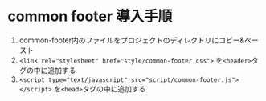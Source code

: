 # common footer 導入手順

1. common-footer内のファイルをプロジェクトのディレクトリにコピー&ペースト
2. `<link rel="stylesheet" href="style/common-footer.css">` を`<header>`タグの中に追加する
3. `<script type="text/javascript" src="script/common-footer.js"></script>` を`<head>`タグの中に追加する
